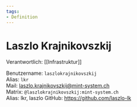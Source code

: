 ```yaml
---
tags:
- Definition
---
```

# Laszlo Krajnikovszkij

Verantwortlich: [[Infrastruktur]]

Benutzername: `laszlokrajnikovszkij`\
Alias: `lkr`\
Mail: laszlo.krajnikovszkij@mint-system.ch\
Matrix: `@laszlokrajnikovszkij:mint-system.ch`\
Alias: lkr, laszlo
GitHub: https://github.com/laszlo-lk
